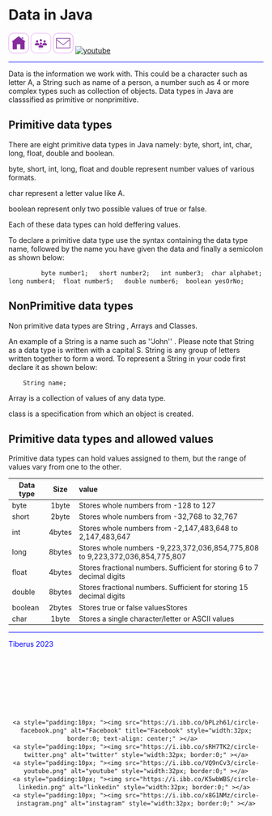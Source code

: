 # Data in Java #

<ul style="list-style-type: none; margin: 0; padding: 0; ">
  <li style="display: inline;"><a href="https://tundetubo.github.io"><img src="home.png" alt="home-page" style="width:40px; height:40px;"/></a></li>
  <li style="display: inline;"><a href="#"><img src="about-us.png" alt="about-us" style="width:40px; height:40px;"/></a></li>
  <li style="display: inline;"><a href="mailto:tunde.tubo@gmail.com"><img src="email.png" alt="contact-us" style="width:40px; height:40px;"/></a></li>
<li style="display: inline;"><a href="#"><img src="https://i.ibb.co/VQ9nCv3/circle-youtube.png" alt="youtube" style="width:40px; height:40px; border:0; visibility:visible;" ></a></li>
<li style="display: inline;"><a href="#"><img src="https://i.ibb.co/x8G1NMz/circle-instagram.png" alt="instagram" style="width:40px; height:40px; border:0; visibility: hidden;" ></a></li>
<li style="display: inline;"><a href="#"><img src="https://i.ibb.co/K5wbWBS/circle-linkedin.png" alt="linkedin" style="width:40px; height:40px; border:0; visibility: hidden;" ></a></li>
</ul> 

<hr style="width:200; background-color: blue;">
  Data is the information we work with. This could be a character such as letter A, a String such as name of a person, a number such as 4 or more complex types such as collection of objects.
  Data types in Java are classsified as primitive or nonprimitive.
  
## Primitive data types ##
  
  There are eight primitive data types in Java namely: byte, short, int, char, long, float, double and boolean.
  
  byte, short, int, long, float and double represent number values of various formats.

  char represent a  letter  value like A.

  boolean represent only two possible values of true or false.

  Each of these data types can hold deffering values.
  
  To declare a primitive data  type use the syntax containing the data type name, followed by the name you have given the data and finally a semicolon as shown below: 
            
  
             byte number1;   short number2;   int number3;  char alphabet;   long number4;  float number5;   double number6;  boolean yesOrNo; 
  

## NonPrimitive data types ##
  
  Non primitive data types are String , Arrays and Classes.

  An example of a String is a name such as   ''John''  . Please note that String as a data type is written with a capital S.
  String is any group of letters written together to form a word. To represent a String in your code first declare it as shown below:

        String name;

  

  Array is a collection of values of any data type.
  
  class is a specification from which an object is created.

## Primitive data types and allowed values ##

   Primitive data types can hold values assigned to them, but the range of values vary from one to the other.

|  Data type    |     Size      | value                                                                                                        |
| ------------- |:-------------:|:-------------------------------------------------------------------------------------------------------------|
|     byte      |     1byte     | Stores whole numbers from -128 to 127                                                                        |
|    short      |     2byte     | Stores whole numbers from -32,768 to 32,767                                                                  |
|     int       |     4bytes    | Stores whole numbers from -2,147,483,648 to 2,147,483,647                                                    |
|     long      |    8bytes     | Stores whole numbers -9,223,372,036,854,775,808 to 9,223,372,036,854,775,807                                 |    
|     float     |    4bytes     | Stores fractional numbers. Sufficient for storing 6 to 7 decimal digits                                      |
|     double    |    8bytes     | Stores fractional numbers. Sufficient for storing 15 decimal digits                                          |
| boolean       |    2bytes     | Stores true or false valuesStores                                                                            |
| char          |    1byte      | Stores a single character/letter or ASCII values                                                             |


<div class="footer">
  
  <hr style="width:200; background-color: blue;">

 <div>
   <p style="color:blue;">Tiberus 2023</p>
</div>
<div style="visibility:hidden;">
   <p>Terms and conditions</p>
   <p>License agreement</p>
   <p>Privacy policy</p>
   <p>Cookies policy</p>
</div>
<div style="text-align: center">

    <a style="padding:10px; "><img src="https://i.ibb.co/bPLzh61/circle-facebook.png" alt="Facebook" title="Facebook" style="width:32px; border:0; text-align: center;" ></a>  
    <a style="padding:10px; "><img src="https://i.ibb.co/sRH7TK2/circle-twitter.png" alt="twitter" style="width:32px; border:0;" ></a>
    <a style="padding:10px; "><img src="https://i.ibb.co/VQ9nCv3/circle-youtube.png" alt="youtube" style="width:32px; border:0;" ></a>
    <a style="padding:10px; "><img src="https://i.ibb.co/K5wbWBS/circle-linkedin.png" alt="linkedin" style="width:32px; border:0;" ></a> 
    <a style="padding:10px; "><img src="https://i.ibb.co/x8G1NMz/circle-instagram.png" alt="instagram" style="width:32px; border:0;" ></a>
 </div>
</div>
